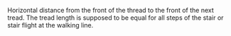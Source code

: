 Horizontal distance from the front of the thread to the front of the next tread.
The tread length is supposed to be equal for all steps of the stair or stair flight at the walking line.
